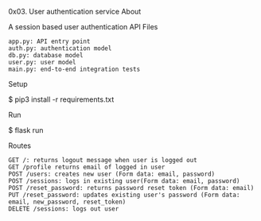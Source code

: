 0x03. User authentication service
About

A session based user authentication API
Files

    app.py: API entry point
    auth.py: authentication model
    db.py: database model
    user.py: user model
    main.py: end-to-end integration tests

Setup

$ pip3 install -r requirements.txt

Run

$ flask run

Routes

    GET /: returns logout message when user is logged out
    GET /profile returns email of logged in user
    POST /users: creates new user (Form data: email, password)
    POST /sessions: logs in existing user(Form data: email, password)
    POST /reset_password: returns password reset token (Form data: email)
    PUT /reset_password: updates existing user's password (Form data: email, new_password, reset_token)
    DELETE /sessions: logs out user

